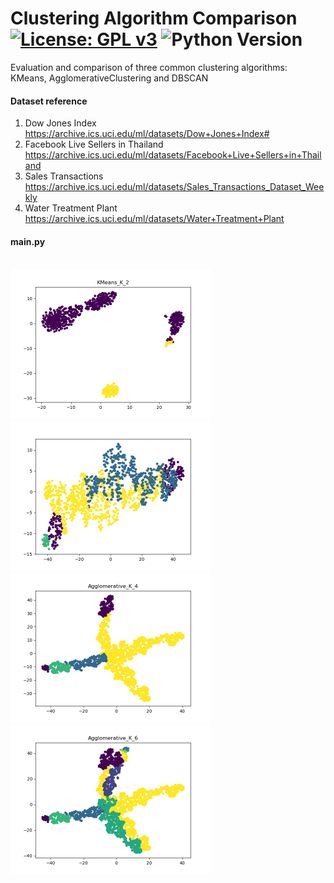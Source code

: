 # Clustering Algorithm Comparison [![License: GPL v3](https://img.shields.io/badge/License-GPLv3-blue.svg)](https://www.gnu.org/licenses/gpl-3.0) ![Python Version](https://img.shields.io/badge/Python-v3.6-blue)

Evaluation and comparison of three common clustering algorithms:
KMeans, AgglomerativeClustering and DBSCAN


#### Dataset reference
1) Dow Jones Index https://archive.ics.uci.edu/ml/datasets/Dow+Jones+Index#
2) Facebook Live Sellers in Thailand https://archive.ics.uci.edu/ml/datasets/Facebook+Live+Sellers+in+Thailand
3) Sales Transactions   https://archive.ics.uci.edu/ml/datasets/Sales_Transactions_Dataset_Weekly
4) Water Treatment Plant https://archive.ics.uci.edu/ml/datasets/Water+Treatment+Plant

#### main.py
<br/>
<img src="images/KMeans_K_2.png" width="320" height="240">
<img src="images/KMeans_K_4.png" width="320" height="240">
<img src="images/Agglomerative_K_4.png" width="320" height="240">
<img src="images/Agglomerative_K_6.png" width="320" height="240">
